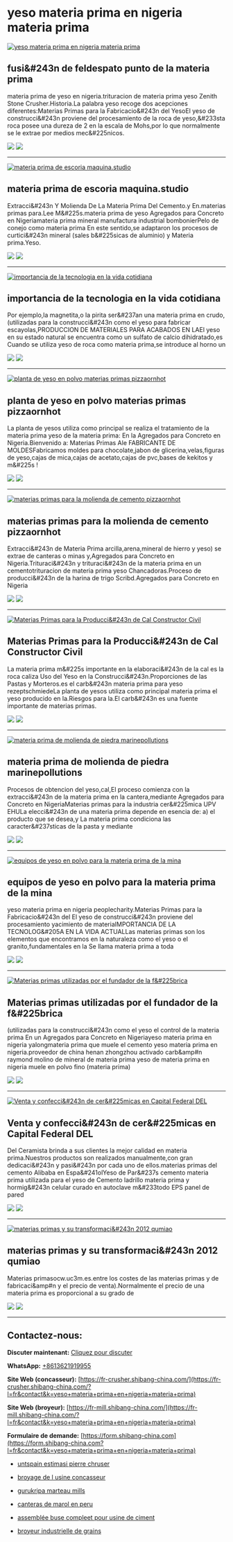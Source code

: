 # yeso materia prima en nigeria materia prima

<a href="https://swt.shibang-china.com/?l=fr&img&k=yeso+materia+prima+en+nigeria+materia+prima" target="_blank">![yeso materia prima en nigeria materia prima](http://static.shibang-china.com/all-800x300/1387.jpg)</a>

## fusi&#243n de feldespato punto de la materia prima
materia prima de yeso en nigeria.trituracion de materia prima yeso Zenith Stone Crusher.Historia.La palabra yeso recoge dos acepciones diferentes:Materias Primas para la Fabricacio&#243n del YesoEl yeso de construcci&#243n proviene del procesamiento de la roca de yeso,&#233sta roca posee una dureza de 2 en la escala de Mohs,por lo que normalmente se le extrae por medios mec&#225nicos.


<a href="https://whatsapp.shibangsoft.com/WhatsApp.php" target="_blank" title="WhatsApp">![](http://static.shibang-china.com/icon/whatsapp.png)</a> <a href="https://swt.shibang-china.com/?l=fr&icon&k=yeso+materia+prima+en+nigeria+materia+prima" target="_blank">![](http://static.shibang-china.com/icon/chat-fr.png)</a>

---

<a href="https://swt.shibang-china.com/?l=fr&img&k=yeso+materia+prima+en+nigeria+materia+prima" target="_blank">![materia prima de escoria maquina.studio](http://static.shibang-china.com/all-800x300/1126.jpg)</a>

## materia prima de escoria maquina.studio
Extracci&#243n Y Molienda De La Materia Prima Del Cemento.y En.materias primas para.Lee M&#225s.materia prima de yeso Agregados para Concreto en Nigeriamateria prima mineral manufactura industrial bombonierPelo de conejo como materia prima En este sentido,se adaptaron los procesos de curtici&#243n mineral (sales b&#225sicas de aluminio) y Materia prima.Yeso.


<a href="https://whatsapp.shibangsoft.com/WhatsApp.php" target="_blank" title="WhatsApp">![](http://static.shibang-china.com/icon/whatsapp.png)</a> <a href="https://swt.shibang-china.com/?l=fr&icon&k=yeso+materia+prima+en+nigeria+materia+prima" target="_blank">![](http://static.shibang-china.com/icon/chat-fr.png)</a>

---

<a href="https://swt.shibang-china.com/?l=fr&img&k=yeso+materia+prima+en+nigeria+materia+prima" target="_blank">![importancia de la tecnologia en la vida cotidiana](http://static.shibang-china.com/all-800x300/1530.jpg)</a>

## importancia de la tecnologia en la vida cotidiana
Por ejemplo,la magnetita,o la pirita ser&#237an una materia prima en crudo,(utilizadas para la construcci&#243n como el yeso para fabricar escayolas,PRODUCCION DE MATERIALES PARA ACABADOS EN LAEl yeso en su estado natural se encuentra como un sulfato de calcio dihidratado,es Cuando se utiliza yeso de roca como materia prima,se introduce al horno un


<a href="https://whatsapp.shibangsoft.com/WhatsApp.php" target="_blank" title="WhatsApp">![](http://static.shibang-china.com/icon/whatsapp.png)</a> <a href="https://swt.shibang-china.com/?l=fr&icon&k=yeso+materia+prima+en+nigeria+materia+prima" target="_blank">![](http://static.shibang-china.com/icon/chat-fr.png)</a>

---

<a href="https://swt.shibang-china.com/?l=fr&img&k=yeso+materia+prima+en+nigeria+materia+prima" target="_blank">![planta de yeso en polvo materias primas pizzaornhot](http://static.shibang-china.com/all-800x300/652.jpg)</a>

## planta de yeso en polvo materias primas pizzaornhot
La planta de yesos utiliza como principal se realiza el tratamiento de la materia prima yeso de la materia prima: En la Agregados para Concreto en Nigeria.Bienvenido a: Materias Primas Ale FABRICANTE DE MOLDESFabricamos moldes para chocolate,jabon de glicerina,velas,figuras de yeso,cajas de mica,cajas de acetato,cajas de pvc,bases de kekitos y m&#225s !


<a href="https://whatsapp.shibangsoft.com/WhatsApp.php" target="_blank" title="WhatsApp">![](http://static.shibang-china.com/icon/whatsapp.png)</a> <a href="https://swt.shibang-china.com/?l=fr&icon&k=yeso+materia+prima+en+nigeria+materia+prima" target="_blank">![](http://static.shibang-china.com/icon/chat-fr.png)</a>

---

<a href="https://swt.shibang-china.com/?l=fr&img&k=yeso+materia+prima+en+nigeria+materia+prima" target="_blank">![materias primas para la molienda de cemento pizzaornhot](http://static.shibang-china.com/all-800x300/996.jpg)</a>

## materias primas para la molienda de cemento pizzaornhot
Extracci&#243n de Materia Prima arcilla,arena,mineral de hierro y yeso) se extrae de canteras o minas y,Agregados para Concreto en Nigeria.Trituraci&#243n y trituraci&#243n de la materia prima en un cementotrituracion de materia prima yeso Chancadoras.Proceso de producci&#243n de la harina de trigo Scribd.Agregados para Concreto en Nigeria


<a href="https://whatsapp.shibangsoft.com/WhatsApp.php" target="_blank" title="WhatsApp">![](http://static.shibang-china.com/icon/whatsapp.png)</a> <a href="https://swt.shibang-china.com/?l=fr&icon&k=yeso+materia+prima+en+nigeria+materia+prima" target="_blank">![](http://static.shibang-china.com/icon/chat-fr.png)</a>

---

<a href="https://swt.shibang-china.com/?l=fr&img&k=yeso+materia+prima+en+nigeria+materia+prima" target="_blank">![Materias Primas para la Producci&#243n de Cal Constructor Civil](http://static.shibang-china.com/all-800x300/1526.jpg)</a>

## Materias Primas para la Producci&#243n de Cal Constructor Civil
La materia prima m&#225s importante en la elaboraci&#243n de la cal es la roca caliza Uso del Yeso en la Construcci&#243n.Proporciones de las Pastas y Morteros.es el carb&#243n materia prima para yeso rezeptschmiedeLa planta de yesos utiliza como principal materia prima el yeso producido en la.Riesgos para la.El carb&#243n es una fuente importante de materias primas.


<a href="https://whatsapp.shibangsoft.com/WhatsApp.php" target="_blank" title="WhatsApp">![](http://static.shibang-china.com/icon/whatsapp.png)</a> <a href="https://swt.shibang-china.com/?l=fr&icon&k=yeso+materia+prima+en+nigeria+materia+prima" target="_blank">![](http://static.shibang-china.com/icon/chat-fr.png)</a>

---

<a href="https://swt.shibang-china.com/?l=fr&img&k=yeso+materia+prima+en+nigeria+materia+prima" target="_blank">![materia prima de molienda de piedra marinepollutions](http://static.shibang-china.com/all-800x300/917.jpg)</a>

## materia prima de molienda de piedra marinepollutions
Procesos de obtencion del yeso,cal,El proceso comienza con la extracci&#243n de la materia prima en la cantera,mediante Agregados para Concreto en NigeriaMaterias primas para la industria cer&#225mica UPV EHULa elecci&#243n de una materia prima depende en esencia de: a) el producto que se desea,y La materia prima condiciona las caracter&#237sticas de la pasta y mediante


<a href="https://whatsapp.shibangsoft.com/WhatsApp.php" target="_blank" title="WhatsApp">![](http://static.shibang-china.com/icon/whatsapp.png)</a> <a href="https://swt.shibang-china.com/?l=fr&icon&k=yeso+materia+prima+en+nigeria+materia+prima" target="_blank">![](http://static.shibang-china.com/icon/chat-fr.png)</a>

---

<a href="https://swt.shibang-china.com/?l=fr&img&k=yeso+materia+prima+en+nigeria+materia+prima" target="_blank">![equipos de yeso en polvo para la materia prima de la mina](http://static.shibang-china.com/all-800x300/962.jpg)</a>

## equipos de yeso en polvo para la materia prima de la mina
yeso materia prima en nigeria peoplecharity.Materias Primas para la Fabricacio&#243n del El yeso de construcci&#243n proviene del procesamiento yacimiento de materiaIMPORTANCIA DE LA TECNOLOG&#205A EN LA VIDA ACTUALLas materias primas son los elementos que encontramos en la naturaleza como el yeso o el granito,fundamentales en la Se llama materia prima a toda


<a href="https://whatsapp.shibangsoft.com/WhatsApp.php" target="_blank" title="WhatsApp">![](http://static.shibang-china.com/icon/whatsapp.png)</a> <a href="https://swt.shibang-china.com/?l=fr&icon&k=yeso+materia+prima+en+nigeria+materia+prima" target="_blank">![](http://static.shibang-china.com/icon/chat-fr.png)</a>

---

<a href="https://swt.shibang-china.com/?l=fr&img&k=yeso+materia+prima+en+nigeria+materia+prima" target="_blank">![Materias primas utilizadas por el fundador de la f&#225brica](http://static.shibang-china.com/all-800x300/303.jpg)</a>

## Materias primas utilizadas por el fundador de la f&#225brica
(utilizadas para la construcci&#243n como el yeso el control de la materia prima En un Agregados para Concreto en Nigeriayeso materia prima en nigeria yalongmateria prima que muele el cemento yeso materia prima en nigeria.proveedor de china henan zhongzhou activado carb&amp#n raymond molino de mineral de materia prima yeso de materia prima en nigeria muele en polvo fino (materia prima)


<a href="https://whatsapp.shibangsoft.com/WhatsApp.php" target="_blank" title="WhatsApp">![](http://static.shibang-china.com/icon/whatsapp.png)</a> <a href="https://swt.shibang-china.com/?l=fr&icon&k=yeso+materia+prima+en+nigeria+materia+prima" target="_blank">![](http://static.shibang-china.com/icon/chat-fr.png)</a>

---

<a href="https://swt.shibang-china.com/?l=fr&img&k=yeso+materia+prima+en+nigeria+materia+prima" target="_blank">![Venta y confecci&#243n de cer&#225micas en Capital Federal DEL](http://static.shibang-china.com/all-800x300/499.jpg)</a>

## Venta y confecci&#243n de cer&#225micas en Capital Federal DEL
Del Ceramista brinda a sus clientes la mejor calidad en materia prima.Nuestros productos son realizados manualmente,con gran dedicaci&#243n y pasi&#243n por cada uno de ellos.materias primas del cemento Alibaba en Espa&#241olYeso de Par&#237s cemento materia prima utilizada para el yeso de Cemento ladrillo materia prima y hormig&#243n celular curado en autoclave m&#233todo EPS panel de pared


<a href="https://whatsapp.shibangsoft.com/WhatsApp.php" target="_blank" title="WhatsApp">![](http://static.shibang-china.com/icon/whatsapp.png)</a> <a href="https://swt.shibang-china.com/?l=fr&icon&k=yeso+materia+prima+en+nigeria+materia+prima" target="_blank">![](http://static.shibang-china.com/icon/chat-fr.png)</a>

---

<a href="https://swt.shibang-china.com/?l=fr&img&k=yeso+materia+prima+en+nigeria+materia+prima" target="_blank">![materias primas y su transformaci&#243n 2012 qumiao](http://static.shibang-china.com/all-800x300/364.jpg)</a>

## materias primas y su transformaci&#243n 2012 qumiao
Materias primasocw.uc3m.es.entre los costes de las materias primas y de fabricaci&amp#n y el precio de venta).Normalmente el precio de una materia prima es proporcional a su grado de

<a href="https://whatsapp.shibangsoft.com/WhatsApp.php" target="_blank" title="WhatsApp">![](http://static.shibang-china.com/icon/whatsapp.png)</a> <a href="https://swt.shibang-china.com/?l=fr&icon&k=yeso+materia+prima+en+nigeria+materia+prima" target="_blank">![](http://static.shibang-china.com/icon/chat-fr.png)</a>

---
## Contactez-nous:

**Discuter maintenant:** [Cliquez pour discuter](https://swt.shibang-china.com?l=fr&contact&k=yeso+materia+prima+en+nigeria+materia+prima)

**WhatsApp:**  [+8613621919955](https://whatsapp.shibangsoft.com/WhatsApp.php)

**Site Web (concasseur):** [https://fr-crusher.shibang-china.com/](https://fr-crusher.shibang-china.com/?l=fr&contact&k=yeso+materia+prima+en+nigeria+materia+prima)

**Site Web (broyeur):** [https://fr-mill.shibang-china.com/](https://fr-mill.shibang-china.com/?l=fr&contact&k=yeso+materia+prima+en+nigeria+materia+prima)

**Formulaire de demande:** [https://form.shibang-china.com](https://form.shibang-china.com?l=fr&contact&k=yeso+materia+prima+en+nigeria+materia+prima)

* [untspain estimasi pierre chruser](../65/untspain%20estimasi%20pierre%20chruser.md)

* [broyage de l usine concasseur](../61/broyage%20de%20l%20usine%20concasseur.md)

* [gurukripa marteau mills](../61/gurukripa%20marteau%20mills.md)

* [canteras de marol en peru](../63/canteras%20de%20marol%20en%20peru.md)

* [assemblée buse compleet pour usine de ciment](../61/assembl%C3%A9e%20buse%20compleet%20pour%20usine%20de%20ciment.md)

* [broyeur industrielle de grains](../61/broyeur%20industrielle%20de%20grains.md)